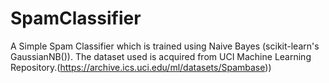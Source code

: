 # SpamClassifier
A Simple Spam Classifier which is trained using Naive Bayes (scikit-learn's GaussianNB()). The dataset used is acquired from UCI Machine Learning Repository.(https://archive.ics.uci.edu/ml/datasets/Spambase))
